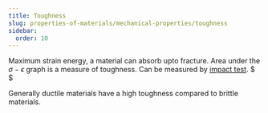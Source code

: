 ```yaml
---
title: Toughness
slug: properties-of-materials/mechanical-properties/toughness
sidebar:
  order: 10
---
```


Maximum strain energy, a material can absorb upto fracture. Area under the
$\sigma-\epsilon$ graph is a measure of toughness. Can be measured by
[impact test](/properties-of-materials/mechanical-properties/impact-test). $ $

Generally ductile materials have a high toughness compared to brittle materials.
